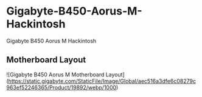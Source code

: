 # Gigabyte-B450-Aorus-M-Hackintosh
Gigabyte B450 Aorus M Hackintosh

## Motherboard Layout
![Gigabyte B450 Aorus M Motherboard Layout] (https://static.gigabyte.com/StaticFile/Image/Global/aec516a3dfe6c08279c963ef52246365/Product/19892/webp/1000)
